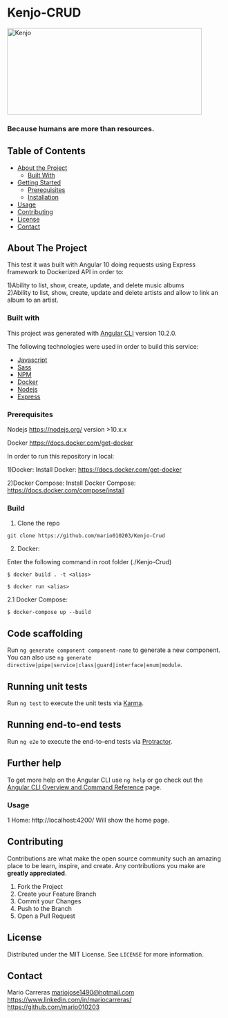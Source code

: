 # Kenjo-CRUD
  <a href="https://www.kenjo.io/es/inicio">
    <img src="https://www.softwaredoit.es/logotipos/kenjo.jpg?t=2020-06-29_09_05_24" alt="Kenjo" width="450" height="200">
  </a>

  <h3>Because humans are more than resources.</h3>

## Table of Contents

- [About the Project](#about-the-project)
  - [Built With](#built-with)
- [Getting Started](#getting-started)
  - [Prerequisites](#prerequisites)
  - [Installation](#installation)
- [Usage](#usage)
- [Contributing](#contributing)
- [License](#license)
- [Contact](#contact)


## About The Project

This test it was built with Angular 10 doing requests using Express framework to Dockerized API in order to:

1)Ability to list, show, create, update, and delete music albums <br>
2)Ability to list, show, create, update and delete artists and allow to link an album to an artist. 

### Built with
This project was generated with [Angular CLI](https://github.com/angular/angular-cli) version 10.2.0.

The following technologies were used in order to build this service:

- [Javascript](https://developer.mozilla.org/es/docs/Web/JavaScript)
- [Sass](https://sass-lang.com/)
- [NPM](https://www.npmjs.com/)
- [Docker](https://www.docker.com/)
- [Nodejs](https://nodejs.org/en/)
- [Express](https://expressjs.com/)

### Prerequisites

Nodejs
https://nodejs.org/ version >10.x.x

Docker
https://docs.docker.com/get-docker

In order to run this repository in local:

1)Docker:
Install Docker: https://docs.docker.com/get-docker

2)Docker Compose:
Install Docker Compose: https://docs.docker.com/compose/install

### Build

1. Clone the repo

```
git clone https://github.com/mario010203/Kenjo-Crud
```

2. Docker:

Enter the following command in root folder (./Kenjo-Crud)

```
$ docker build . -t <alias>
```

```
$ docker run <alias>

```

2.1 Docker Compose:

```
$ docker-compose up --build

```
## Code scaffolding

Run `ng generate component component-name` to generate a new component. You can also use `ng generate directive|pipe|service|class|guard|interface|enum|module`.

## Running unit tests

Run `ng test` to execute the unit tests via [Karma](https://karma-runner.github.io).

## Running end-to-end tests

Run `ng e2e` to execute the end-to-end tests via [Protractor](http://www.protractortest.org/).

## Further help

To get more help on the Angular CLI use `ng help` or go check out the [Angular CLI Overview and Command Reference](https://angular.io/cli) page.

### Usage

1 Home: http://localhost:4200/
Will show the home page.

## Contributing

Contributions are what make the open source community such an amazing place to be learn, inspire, and create. Any contributions you make are **greatly appreciated**.

1. Fork the Project
2. Create your Feature Branch 
3. Commit your Changes 
4. Push to the Branch 
5. Open a Pull Request

<!-- LICENSE -->

## License

Distributed under the MIT License. See `LICENSE` for more information.

<!-- CONTACT -->

## Contact

Mario Carreras
mariojose1490@hotmail.com
https://www.linkedin.com/in/mariocarreras/
https://github.com/mario010203
